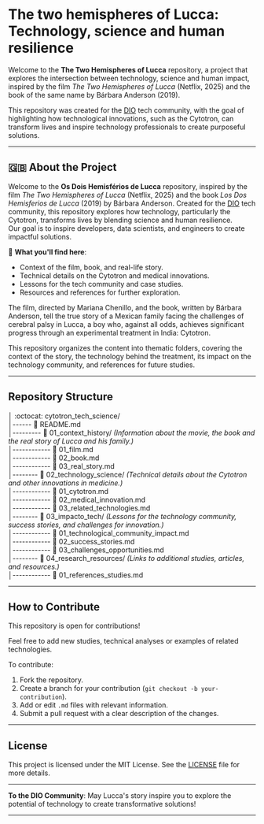 # The two hemispheres of Lucca: Technology, science and human resilience

Welcome to the **The Two Hemispheres of Lucca** repository, a project that explores the intersection between technology, science and human impact, inspired by the film *The Two Hemispheres of Lucca* (Netflix, 2025) and the book of the same name by Bárbara Anderson (2019).

This repository was created for the [DIO](https://www.dio.me/) tech community, with the goal of highlighting how technological innovations, such as the Cytotron, can transform lives and inspire technology professionals to create purposeful solutions.

---

## 🇬🇧 About the Project

Welcome to the **Os Dois Hemisférios de Lucca** repository, inspired by the film *The Two Hemispheres of Lucca* (Netflix, 2025) and the book *Los Dos Hemisferios de Lucca* (2019) by Bárbara Anderson. Created for the [DIO](https://www.dio.me/) tech community, this repository explores how technology, particularly the Cytotron, transforms lives by blending science and human resilience.  
Our goal is to inspire developers, data scientists, and engineers to create impactful solutions.

📖 **What you'll find here**:
- Context of the film, book, and real-life story.
- Technical details on the Cytotron and medical innovations.
- Lessons for the tech community and case studies.
- Resources and references for further exploration.

The film, directed by Mariana Chenillo, and the book, written by Bárbara Anderson, tell the true story of a Mexican family facing the challenges of cerebral palsy in Lucca, a boy who, against all odds, achieves significant progress through an experimental treatment in India: Cytotron.

This repository organizes the content into thematic folders, covering the context of the story, the technology behind the treatment, its impact on the technology community, and references for future studies.

---

## Repository Structure

│ :octocat: cytotron_tech_science/   
│------ :page_with_curl: README.md   
│--------- :file_folder: 01_context_history/ *(Information about the movie, the book and the real story of Lucca and his family.)*   
│------------ :page_with_curl: 01_film.md   
│------------ :page_with_curl: 02_book.md   
│------------ :page_with_curl: 03_real_story.md   
│-------- :file_folder: 02_technology_science/ *(Technical details about the Cytotron and other innovations in medicine.)*   
│------------ :page_with_curl: 01_cytotron.md  
│------------ :page_with_curl: 02_medical_innovation.md   
│------------ :page_with_curl: 03_related_technologies.md   
│-------- :file_folder: 03_impacto_tech/ *(Lessons for the technology community, success stories, and challenges for innovation.)*   
│------------ :page_with_curl: 01_technological_community_impact.md   
│------------ :page_with_curl: 02_success_stories.md   
│------------ :page_with_curl: 03_challenges_opportunities.md   
│-------- :file_folder: 04_research_resources/ *(Links to additional studies, articles, and resources.)*   
│------------ :page_with_curl: 01_references_studies.md  

---

## How to Contribute

This repository is open for contributions!

Feel free to add new studies, technical analyses or examples of related technologies.

To contribute:
1. Fork the repository.
2. Create a branch for your contribution (`git checkout -b your-contribution`).
3. Add or edit `.md` files with relevant information.
4. Submit a pull request with a clear description of the changes.

---

## License

This project is licensed under the MIT License. See the [LICENSE](https://github.com/fzanneti/cytotron_tech_science/blob/main/LICENSE) file for more details.

---

**To the DIO Community**: May Lucca's story inspire you to explore the potential of technology to create transformative solutions!

---
